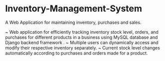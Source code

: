 # Inventory-Management-System
A Web Application for maintaining inventory, purchases and sales.

~ Web application for efficiently tracking inventory stock level, orders, and purchases for different products in a business using MySQL database and Django backend framework .
~ Multiple users can dynamically access and modify their respective inventory separately.
~ Current stock level changes automatically according to purchases and orders made for a product.

